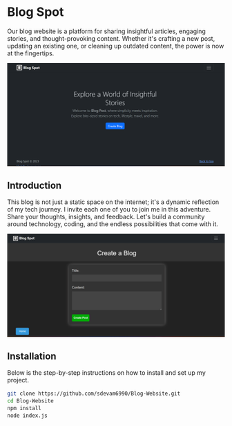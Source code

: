 # Blog Spot

Our blog website is a platform for sharing insightful articles, engaging stories, and thought-provoking content. Whether it's crafting a new post, updating an existing one, or cleaning up outdated content, the power is now at the fingertips.

![Homepage](homepage.png)

## Introduction
This blog is not just a static space on the internet; it's a dynamic reflection of my tech journey.
I invite each one of you to join me in this adventure. Share your thoughts, insights, and feedback. Let's build a community around technology, coding, and the endless possibilities that come with it.

![Createpage](create.png)
## Installation

Below is the step-by-step instructions on how to install and set up my project.

```bash
git clone https://github.com/sdevam6990/Blog-Website.git
cd Blog-Website
npm install
node index.js
